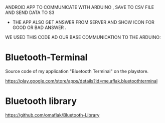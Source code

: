 ANDROID APP TO COMMUNICATE WITH ARDUINO , SAVE TO CSV FILE AND SEND DATA TO S3 
  - THE APP ALSO GET ANSWER FROM SERVER AND SHOW ICON FOR GOOD OR BAD ANSWER .





WE USED THIS CODE AD OUR BASE COMMUNICATION TO THE ARDUINO:

# Bluetooth-Terminal
Source code of my application "Bluetooth Terminal" on the playstore.

https://play.google.com/store/apps/details?id=me.aflak.bluetoothterminal

# Bluetooth library

https://github.com/omaflak/Bluetooth-Library
